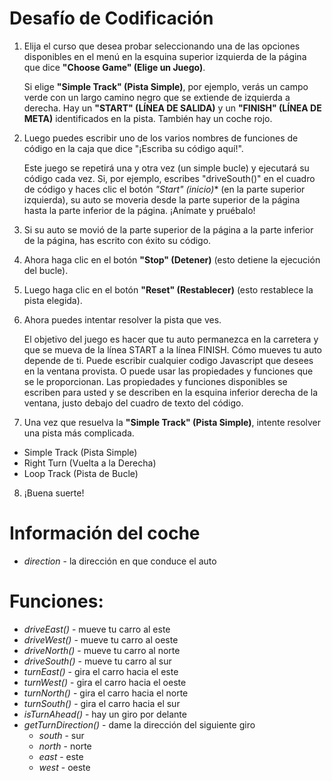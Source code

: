 # Desafío de Codificación

1. Elija el curso que desea probar seleccionando una de las opciones disponibles en el menú en la esquina superior izquierda de la página que dice **"Choose Game" (Elige un Juego)**.

   Si elige **"Simple Track" (Pista Simple)**, por ejemplo, verás un campo verde con un largo camino negro que se extiende de izquierda a derecha. Hay un **"START" (LÍNEA DE SALIDA)** y un **"FINISH" (LÍNEA DE META)** identificados en la pista. También hay un coche rojo.

2. Luego puedes escribir uno de los varios nombres de funciones de código en la caja que dice "¡Escriba su código aquí!".

   Este juego se repetirá una y otra vez (un simple bucle) y ejecutará su código cada vez. Si, por ejemplo, escribes "driveSouth()" en el cuadro de código y haces clic el botón *"Start" (inicio)** (en la parte superior izquierda), su auto se moveria desde la parte superior de la página hasta la parte inferior de la página. ¡Anímate y pruébalo!

3. Si su auto se movió de la parte superior de la página a la parte inferior de la página, has escrito con éxito su código.
4. Ahora haga clic en el botón **"Stop" (Detener)** (esto detiene la ejecución del bucle).
5. Luego haga clic en el botón **"Reset" (Restablecer)** (esto restablece la pista elegida).
6. Ahora puedes intentar resolver la pista que ves.

    El objetivo del juego es hacer que tu auto permanezca en la carretera y que se mueva de la línea START a la línea FINISH. Cómo mueves tu auto depende de ti. Puede escribir cualquier codigo Javascript que desees en la ventana provista. O puede usar las propiedades y funciones que se le proporcionan. Las propiedades y funciones disponibles se escriben para usted y se describen en la esquina inferior derecha de la ventana, justo debajo del cuadro de texto del código.

7. Una vez que resuelva la **"Simple Track" (Pista Simple)**, intente resolver una pista más complicada.
  - Simple Track (Pista Simple)
  - Right Turn (Vuelta a la Derecha)
  - Loop Track (Pista de Bucle)
8. ¡Buena suerte!

# Información del coche

- *direction* - la dirección en que conduce el auto

# Funciones:

- *driveEast()* - mueve tu carro al este
- *driveWest()* - mueve tu carro al oeste
- *driveNorth()* - mueve tu carro al norte
- *driveSouth()* - mueve tu carro al sur
- *turnEast()* - gira el carro hacia el este
- *turnWest()* - gira el carro hacia el oeste
- *turnNorth()* - gira el carro hacia el norte
- *turnSouth()* - gira el carro hacia el sur
- *isTurnAhead()* - hay un giro por delante
- *getTurnDirection()* - dame la dirección del siguiente giro
  - *south* - sur
  - *north* - norte
  - *east* - este
  - *west* - oeste
  
  
